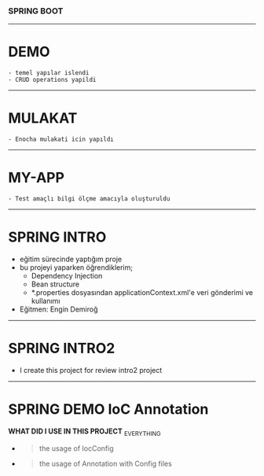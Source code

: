 ### SPRING BOOT
***
# DEMO 
    - temel yapılar islendi
    - CRUD operations yapildi
***
# MULAKAT
    - Enocha mulakati icin yapıldı
***
# MY-APP
    - Test amaçlı bilgi ölçme amacıyla oluşturuldu
****
# SPRING INTRO
 * eğitim sürecinde yaptığım proje
 * bu projeyi yaparken öğrendiklerim;
   * Dependency Injection
   * Bean structure
   * *.properties dosyasından applicationContext.xml'e veri gönderimi ve kullanımı
 * Eğitmen: Engin Demiroğ
****
# SPRING INTRO2
 * I create this project for review intro2 project

***
# SPRING DEMO IoC Annotation
 **WHAT DID I USE IN THIS PROJECT**
 <sub>EVERYTHING</sub>
 * > the usage of IocConfig
 * > the usage of Annotation with Config files
 
 
